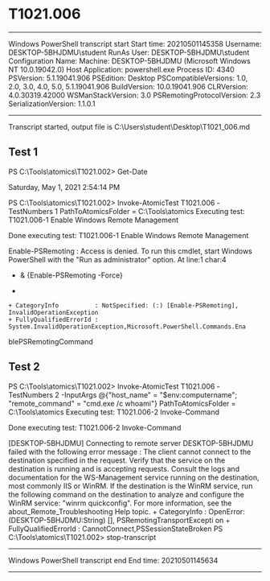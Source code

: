 ﻿# T1021.006

**********************
Windows PowerShell transcript start
Start time: 20210501145358
Username: DESKTOP-5BHJDMU\student
RunAs User: DESKTOP-5BHJDMU\student
Configuration Name: 
Machine: DESKTOP-5BHJDMU (Microsoft Windows NT 10.0.19042.0)
Host Application: powershell.exe
Process ID: 4340
PSVersion: 5.1.19041.906
PSEdition: Desktop
PSCompatibleVersions: 1.0, 2.0, 3.0, 4.0, 5.0, 5.1.19041.906
BuildVersion: 10.0.19041.906
CLRVersion: 4.0.30319.42000
WSManStackVersion: 3.0
PSRemotingProtocolVersion: 2.3
SerializationVersion: 1.1.0.1
**********************
Transcript started, output file is C:\Users\student\Desktop\T1021_006.md

## Test 1

PS C:\Tools\atomics\T1021.002> Get-Date

Saturday, May 1, 2021 2:54:14 PM


PS C:\Tools\atomics\T1021.002> Invoke-AtomicTest T1021.006 -TestNumbers 1
PathToAtomicsFolder = C:\Tools\atomics
Executing test:
T1021.006-1 Enable Windows Remote Management

Done executing test:
T1021.006-1 Enable Windows Remote Management

Enable-PSRemoting : Access is denied. To run this cmdlet, start Windows PowerShell with the "Run
as administrator" option.
At line:1 char:4
+ & {Enable-PSRemoting -Force}
+    ~~~~~~~~~~~~~~~~~~~~~~~~
    + CategoryInfo          : NotSpecified: (:) [Enable-PSRemoting], InvalidOperationException
    + FullyQualifiedErrorId : System.InvalidOperationException,Microsoft.PowerShell.Commands.Ena
   blePSRemotingCommand


## Test 2

PS C:\Tools\atomics\T1021.002> Invoke-AtomicTest T1021.006 -TestNumbers 2 -InputArgs @{"host_name" = "$env:computername"; "remote_command" = "cmd.exe /c whoami"}
PathToAtomicsFolder = C:\Tools\atomics
Executing test:
T1021.006-2 Invoke-Command

Done executing test:
T1021.006-2 Invoke-Command

[DESKTOP-5BHJDMU] Connecting to remote server DESKTOP-5BHJDMU failed with the following error
message : The client cannot connect to the destination specified in the request. Verify that the
service on the destination is running and is accepting requests. Consult the logs and
documentation for the WS-Management service running on the destination, most commonly IIS or
WinRM. If the destination is the WinRM service, run the following command on the destination to
analyze and configure the WinRM service: "winrm quickconfig". For more information, see the
about_Remote_Troubleshooting Help topic.
    + CategoryInfo          : OpenError: (DESKTOP-5BHJDMU:String) [], PSRemotingTransportExcepti
   on
    + FullyQualifiedErrorId : CannotConnect,PSSessionStateBroken
PS C:\Tools\atomics\T1021.002> stop-transcript
**********************
Windows PowerShell transcript end
End time: 20210501145634
**********************
